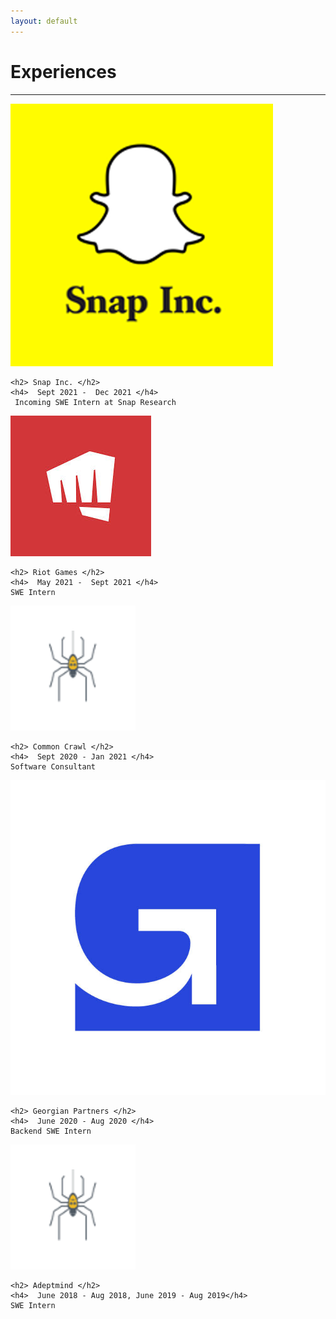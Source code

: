 ```yaml
---
layout: default
---
```


# Experiences

--- 

<div class="row">

  <div class="columnl">
    <img src="./assets/img/snap.png"
    class="thumbnail"/>
  </div>

  <div class="columnr">

    <h2> Snap Inc. </h2>
    <h4>  Sept 2021 -  Dec 2021 </h4>
     Incoming SWE Intern at Snap Research

  </div>

</div>

<div class="row">

  <div class="columnl">
    <img src="./assets/img/riotgames.jfif"
    class="thumbnail"/>
  </div>

  <div class="columnr">

    <h2> Riot Games </h2>
    <h4>  May 2021 -  Sept 2021 </h4>
    SWE Intern

  </div>

</div>

<div class="row">

  <div class="columnl">
    <img src="./assets/img/commoncrawl.png"
    class="thumbnail"/>
  </div>

  <div class="columnr">

    <h2> Common Crawl </h2>
    <h4>  Sept 2020 - Jan 2021 </h4>
    Software Consultant

  </div>

</div>

<div class="row">

  <div class="columnl">
    <img src="./assets/img/georgian.jfif"
    class="thumbnail"/>
  </div>

  <div class="columnr">

    <h2> Georgian Partners </h2>
    <h4>  June 2020 - Aug 2020 </h4>
    Backend SWE Intern

  </div>

</div>

<div class="row">

  <div class="columnl">
    <img src="./assets/img/commoncrawl.png"
    class="thumbnail"/>
  </div>

  <div class="columnr">

    <h2> Adeptmind </h2>
    <h4>  June 2018 - Aug 2018, June 2019 - Aug 2019</h4>
    SWE Intern
  </div>

</div>
